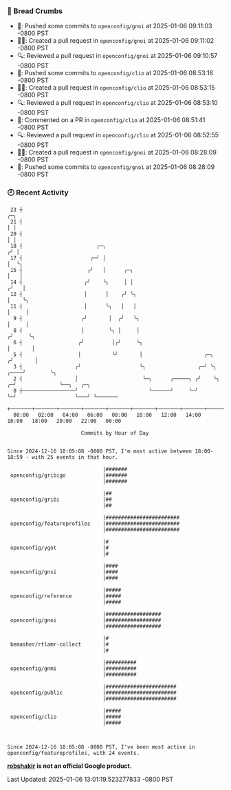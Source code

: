 ### 🍞 Bread Crumbs

 * 🚢: Pushed some commits to `openconfig/gnoi` at 2025-01-06 09:11:03 -0800 PST
 * ✍🏼: Created a pull request in `openconfig/gnoi` at 2025-01-06 09:11:02 -0800 PST
 * 🔍: Reviewed a pull request in  `openconfig/gnoi` at 2025-01-06 09:10:57 -0800 PST
 * 🚢: Pushed some commits to `openconfig/clio` at 2025-01-06 08:53:16 -0800 PST
 * ✍🏼: Created a pull request in `openconfig/clio` at 2025-01-06 08:53:15 -0800 PST
 * 🔍: Reviewed a pull request in  `openconfig/clio` at 2025-01-06 08:53:10 -0800 PST
 * 💬: Commented on a PR in  `openconfig/clio` at 2025-01-06 08:51:41 -0800 PST
 * 🔍: Reviewed a pull request in  `openconfig/clio` at 2025-01-06 08:52:55 -0800 PST
 * ✍🏼: Created a pull request in `openconfig/gnoi` at 2025-01-06 08:28:09 -0800 PST
 * 🚢: Pushed some commits to `openconfig/gnoi` at 2025-01-06 08:28:09 -0800 PST

### 🕘 Recent Activity
```
 23 ┼                                                                            ╭─╮
 21 ┤                                                                            │ │
 20 ┤                                                                            │ │
 18 ┤                        ╭─╮                                                ╭╯ │
 17 ┤                      ╭─╯ │                                                │  ╰╮
 15 ┤                     ╭╯   │      ╭─╮                                       │   │
 14 ┤                    ╭╯    ╰╮     │ │                                      ╭╯   │
 12 ┤                    │      │    ╭╯ ╰╮                                     │    ╰╮
 11 ┤                    │      ╰╮   │   │                                     │     │
  9 ┤                   ╭╯       │  ╭╯   ╰╮                                    │     │
  8 ┤                   │        ╰╮ │     │                                   ╭╯     ╰╮
  6 ┤                  ╭╯         │╭╯     ╰╮                                  │       │
  5 ┤                  │          ╰╯       │                    ╭─╮          ╭╯       │
  3 ┤                 ╭╯                   ╰╮                 ╭─╯ ╰╮    ╭────╯        ╰╮
  2 ┤                 │                     ╰─╮      ╭─────╮ ╭╯    ╰╮ ╭─╯              ╰──╮   ╭─╮
  0 ┼─────────────────╯                       ╰──────╯     ╰─╯      ╰─╯                   ╰───╯ ╰───────
    +───────+───────+───────+───────+───────+───────+───────+───────+───────+───────+───────+───────+────
  00:00   02:00   04:00   06:00   08:00   10:00   12:00   14:00   16:00   18:00   20:00   22:00   00:00   

						Commits by Hour of Day


Since 2024-12-16 18:05:08 -0800 PST, I'm most active between 18:00-18:59 - with 25 events in that hour.

```



```
                               |#######
 openconfig/gribigo            |#######
                               |#######

                               |##
 openconfig/gribi              |##
                               |##

                               |########################
 openconfig/featureprofiles    |########################
                               |########################

                               |#
 openconfig/ygot               |#
                               |#

                               |####
 openconfig/gnsi               |####
                               |####

                               |#####
 openconfig/reference          |#####
                               |#####

                               |##################
 openconfig/gnoi               |##################
                               |##################

                               |#
 bemasher/rtlamr-collect       |#
                               |#

                               |##########
 openconfig/gnmi               |##########
                               |##########

                               |#######################
 openconfig/public             |#######################
                               |#######################

                               |#####
 openconfig/clio               |#####
                               |#####



Since 2024-12-16 18:05:08 -0800 PST, I've been most active in openconfig/featureprofiles, with 24 events.

```
**[robshakir](mailto:robjs@google.com) is not an official Google product.**  


Last Updated: 2025-01-06 13:01:19.523277833 -0800 PST
